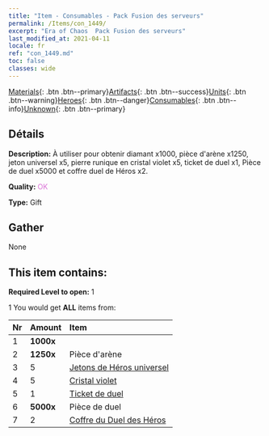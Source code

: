 ```yaml
---
title: "Item - Consumables - Pack Fusion des serveurs"
permalink: /Items/con_1449/
excerpt: "Era of Chaos  Pack Fusion des serveurs"
last_modified_at: 2021-04-11
locale: fr
ref: "con_1449.md"
toc: false
classes: wide
---
```

 [Materials](/fr/Items/){: .btn .btn--primary}[Artifacts](/fr/Items/Artifacts/){: .btn .btn--success}[Units](/fr/Items/Units/){: .btn .btn--warning}[Heroes](/fr/Items/Heroes/){: .btn .btn--danger}[Consumables](/fr/Items/Consumables/){: .btn .btn--info}[Unknown](/fr/Items/Unknown/){: .btn .btn--primary}

## Détails
 **Description:** À utiliser pour obtenir diamant x1000, pièce d'arène x1250, jeton universel x5, pierre runique en cristal violet x5, ticket de duel x1, Pièce de duel x5000 et coffre duel de Héros x2.

 **Quality:** <span style="color: #DA70D6">OK</span>

 **Type:** Gift

## Gather

  None

## This item contains:

 **Required Level to open:** 1

 1 You would get **ALL** items  from:

  | Nr | Amount |     Item    |
  |:---|:-------|:------------|
  | 1 |  **1000x** | <i class="fas fa-gem"/> |  | 
  | 2 |  **1250x** | Pièce d'arène |  | 
  | 3 | 5 | [Jetons de Héros universel](/fr/Items/her_358/) | 
  | 4 | 5 | [Cristal violet](/fr/Items/con_720/) | 
  | 5 | 1 | [Ticket de duel](/fr/Items/con_784/) | 
  | 6 |  **5000x** | Pièce de duel |  | 
  | 7 | 2 | [Coffre du Duel des Héros](/fr/Items/con_1008/) | 
